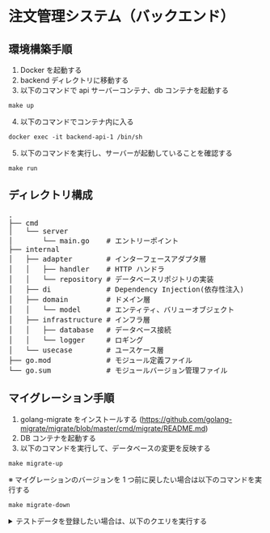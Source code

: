 # 注文管理システム（バックエンド）

## 環境構築手順

1. Docker を起動する
2. backend ディレクトリに移動する
3. 以下のコマンドで api サーバーコンテナ、db コンテナを起動する

```
make up
```

4. 以下のコマンドでコンテナ内に入る

```
docker exec -it backend-api-1 /bin/sh
```

5. 以下のコマンドを実行し、サーバーが起動していることを確認する

```
make run
```

## ディレクトリ構成

<pre>
.
├── cmd
│   └── server
│       └── main.go    # エントリーポイント
├── internal
│   ├── adapter        # インターフェースアダプタ層
│   │   ├── handler    # HTTP ハンドラ
│   │   └── repository # データベースリポジトリの実装
│   ├── di             # Dependency Injection(依存性注入)
│   ├── domain         # ドメイン層
│   │   └── model      # エンティティ、バリューオブジェクト
│   ├── infrastructure # インフラ層
│   │   ├── database   # データベース接続
│   │   └── logger     # ロギング
│   └── usecase        # ユースケース層
├── go.mod             # モジュール定義ファイル
└── go.sum             # モジュールバージョン管理ファイル
</pre>

## マイグレーション手順

1. golang-migrate をインストールする (https://github.com/golang-migrate/migrate/blob/master/cmd/migrate/README.md)
2. DB コンテナを起動する
3. 以下のコマンドを実行して、データベースの変更を反映する

```
make migrate-up
```

※ マイグレーションのバージョンを 1 つ前に戻したい場合は以下のコマンドを実行する

```
make migrate-down
```

<details><summary>テストデータを登録したい場合は、以下のクエリを実行する</summary>

```
-- テストデータを `menus` テーブルに挿入
INSERT INTO `menus` (`name`, `price`, `available`, `created_at`, `updated_at`)
VALUES
    ('親子丼', 800.00, TRUE, NOW(), NOW()),
    ('アジフライ定食', 750.00, TRUE, NOW(), NOW()),
    ('長崎皿うどん', 850.00, TRUE, NOW(), NOW()),
    ('ハンバーグ定食', 850.00, TRUE, NOW(), NOW());

-- テストデータを `orders` テーブルに挿入
INSERT INTO `orders` (`numbered_ticket`, `order_date`, `total_amount`, `created_at`, `updated_at`)
VALUES
    (1, '2024-08-23 12:34:56', 2450.00, NOW(), NOW()),
    (2, '2024-08-23 13:45:00', 750.00, NOW(), NOW()),
    (3, '2024-08-23 14:15:30', 850.00, NOW(), NOW());

-- テストデータを `order_items` テーブルに挿入
INSERT INTO `order_items` (`order_id`, `menu_id`, `quantity`, `price`, `created_at`, `updated_at`)
VALUES
    (1, 1, 2, 800.00, NOW(), NOW()),
    (1, 3, 1, 850.00, NOW(), NOW()),
    (2, 2, 1, 750.00, NOW(), NOW()),
    (3, 4, 1, 850.00, NOW(), NOW());

-- テストデータを `daily_closings` テーブルに挿入
INSERT INTO `daily_closings` (`closing_date`, `total_sales`, `total_orders`, `total_voids`, `notes`, `created_at`, `updated_at`)
VALUES
    ('2024-08-23', 4050.00, 3, 0, 'No special notes.', NOW(), NOW());
```

</details>
